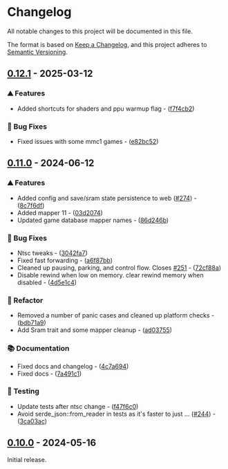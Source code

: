 <!-- markdownlint-disable-file no-duplicate-heading -->

# Changelog

All notable changes to this project will be documented in this file.

The format is based on [Keep a Changelog](https://keepachangelog.com/en/1.0.0/),
and this project adheres to [Semantic Versioning](https://semver.org/spec/v2.0.0.html).

## [0.12.1](https://github.com/lukexor/tetanes/compare/0.11.0..0.12.1) - 2025-03-12

### ⛰️  Features


- Added shortcuts for shaders and ppu warmup flag - ([f7f4cb2](https://github.com/lukexor/tetanes/commit/f7f4cb24c315b44e479a0cfa14307bc04818bc29))

### 🐛 Bug Fixes


- Fixed issues with some mmc1 games - ([e82bc52](https://github.com/lukexor/tetanes/commit/e82bc52940ed00e3720b90c39f3b0b06933e457b))


## [0.11.0](https://github.com/lukexor/tetanes/compare/0.10.0..0.11.0) - 2024-06-12

### ⛰️  Features


- Added config and save/sram state persistence to web ([#274](https://github.com/lukexor/tetanes/pull/274)) - ([8c7f6df](https://github.com/lukexor/tetanes/commit/8c7f6df4a8894b544da1c6480659ee26ea28f342))
- Added mapper 11 - ([03d2074](https://github.com/lukexor/tetanes/commit/03d2074d3d58fcf652fecb9d77f4e96e8c007aae))
- Updated game database mapper names - ([86d246b](https://github.com/lukexor/tetanes/commit/86d246be9a52b64ed4191c970c6a727a31c21cb5))

### 🐛 Bug Fixes


- Ntsc tweaks - ([3042fa7](https://github.com/lukexor/tetanes/commit/3042fa7b928faf69e10040b4eb981a4c4f8f3ce3))
- Fixed fast forwarding - ([a6f87bb](https://github.com/lukexor/tetanes/commit/a6f87bb58ac3728471f673ade821e18579686b1a))
- Cleaned up pausing, parking, and control flow. Closes [#251](https://github.com/lukexor/tetanes/pull/251) - ([72cf88a](https://github.com/lukexor/tetanes/commit/72cf88ac6991953222bd3dd1d395f7f9035c98ef))
- Disable rewind when low on memory. clear rewind memory when disabled - ([4d5e1c4](https://github.com/lukexor/tetanes/commit/4d5e1c4dbe43cceb9ab8d4c33ca832830b2d31d8))

### 🚜 Refactor


- Removed a number of panic cases and cleaned up platform checks - ([bdb71a9](https://github.com/lukexor/tetanes/commit/bdb71a96792778cb0ad6bedf44e0ef5cbfa703e4))
- Add Sram trait and some mapper cleanup - ([ad03755](https://github.com/lukexor/tetanes/commit/ad0375506644f990e726c536f29bdf62d34d9e84))

### 📚 Documentation


- Fixed docs and changelog - ([4c7a694](https://github.com/lukexor/tetanes/commit/4c7a6949e52b6734fd6a78f6d9567c70e12b3ae4))
- Fixed docs - ([7a491c1](https://github.com/lukexor/tetanes/commit/7a491c14a2cb93db489c8bcb05d65f63bd1ed9d7))

### 🧪 Testing


- Update tests after ntsc change - ([f47f6c0](https://github.com/lukexor/tetanes/commit/f47f6c08ec2678c90e66b58d1297d20a6a72090b))
- Avoid serde_json::from_reader in tests as it's faster to just … ([#244](https://github.com/lukexor/tetanes/pull/244)) - ([3ca03ac](https://github.com/lukexor/tetanes/commit/3ca03ac68fab4d809dee39466fd661f887d2575d))


## [0.10.0](https://github.com/lukexor/tetanes/compare/tetanes-v0.9.0..tetanes-core-v0.10.0) - 2024-05-16

Initial release.
